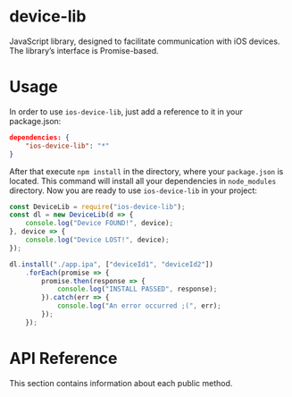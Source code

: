 device-lib
==============

JavaScript library, designed to facilitate communication with iOS devices. The library’s interface is Promise-based.

Usage
==

In order to use `ios-device-lib`, just add a reference to it in your package.json:
```JSON
dependencies: {
	"ios-device-lib": "*"
}
```

After that execute `npm install` in the directory, where your `package.json` is located. This command will install all your dependencies in `node_modules` directory. Now you are ready to use `ios-device-lib` in your project:

```JavaScript
const DeviceLib = require("ios-device-lib");
const dl = new DeviceLib(d => {
	console.log("Device FOUND!", device);
}, device => {
	console.log("Device LOST!", device);
});

dl.install("./app.ipa", ["deviceId1", "deviceId2"])
	.forEach(promise => {
		promise.then(response => {
			console.log("INSTALL PASSED", response);
		}).catch(err => {
			console.log("An error occurred ;(", err);
		});
	});
```

API Reference
==
This section contains information about each public method.

